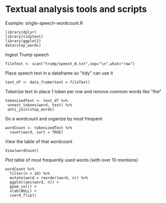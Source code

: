 # Textual analysis tools and scripts

Example: single-speech-wordcount.R

```
library(dplyr)
library(tidytext)
library(ggplot2)
data(stop_words)
```
Ingest Trump speech
```
fileText <- scan("trump/speech_0.txt",sep="\n",what="raw") 
```
Place speech text in a dataframe so "tidy" can use it 
```
text_df <- data_frame(text = fileText)
```
Tokenize text to place 1 token per row and remove common words like "the"
```
tokenizedText <- text_df %>%
 unnest_tokens(word, text) %>%
 anti_join(stop_words)
```
Do a wordcount and organize by most frequent 
```
wordCount <- tokenizedText %>%
  count(word, sort = TRUE) 
```
View the table of that wordcount
```
View(wordCount)
```
Plot table of most frequently used words (with over 10 mentions)
```
wordCount %>%
  filter(n > 10) %>%
  mutate(word = reorder(word, n)) %>%
  ggplot(aes(word, n)) +
  geom_col() +
  xlab(NULL) +
  coord_flip()
```

